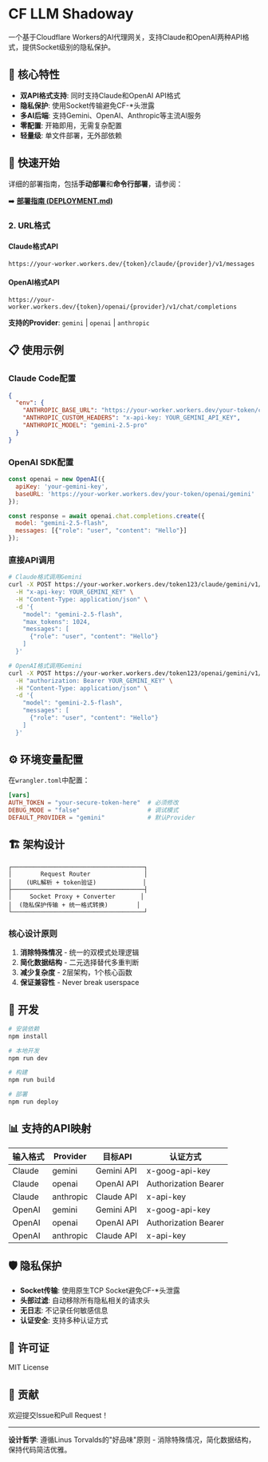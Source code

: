# CF LLM Shadoway

一个基于Cloudflare Workers的AI代理网关，支持Claude和OpenAI两种API格式，提供Socket级别的隐私保护。

## 🎯 核心特性

- **双API格式支持**: 同时支持Claude和OpenAI API格式
- **隐私保护**: 使用Socket传输避免CF-*头泄露
- **多AI后端**: 支持Gemini、OpenAI、Anthropic等主流AI服务
- **零配置**: 开箱即用，无需复杂配置
- **轻量级**: 单文件部署，无外部依赖

## 🚀 快速开始

详细的部署指南，包括**手动部署**和**命令行部署**，请参阅：

➡️ **[部署指南 (DEPLOYMENT.md)](./DEPLOYMENT.md)**

### 2. URL格式

#### Claude格式API
```
https://your-worker.workers.dev/{token}/claude/{provider}/v1/messages
```

#### OpenAI格式API  
```
https://your-worker.workers.dev/{token}/openai/{provider}/v1/chat/completions
```

**支持的Provider**: `gemini` | `openai` | `anthropic`

## 📋 使用示例

### Claude Code配置

```json
{
  "env": {
    "ANTHROPIC_BASE_URL": "https://your-worker.workers.dev/your-token/claude/gemini",
    "ANTHROPIC_CUSTOM_HEADERS": "x-api-key: YOUR_GEMINI_API_KEY",
    "ANTHROPIC_MODEL": "gemini-2.5-pro"
  }
}
```

### OpenAI SDK配置

```javascript
const openai = new OpenAI({
  apiKey: 'your-gemini-key',
  baseURL: 'https://your-worker.workers.dev/your-token/openai/gemini'
});

const response = await openai.chat.completions.create({
  model: "gemini-2.5-flash",
  messages: [{"role": "user", "content": "Hello"}]
});
```

### 直接API调用

```bash
# Claude格式调用Gemini
curl -X POST https://your-worker.workers.dev/token123/claude/gemini/v1/messages \
  -H "x-api-key: YOUR_GEMINI_KEY" \
  -H "Content-Type: application/json" \
  -d '{
    "model": "gemini-2.5-flash",
    "max_tokens": 1024,
    "messages": [
      {"role": "user", "content": "Hello"}
    ]
  }'

# OpenAI格式调用Gemini
curl -X POST https://your-worker.workers.dev/token123/openai/gemini/v1/chat/completions \
  -H "authorization: Bearer YOUR_GEMINI_KEY" \
  -H "Content-Type: application/json" \
  -d '{
    "model": "gemini-2.5-flash",
    "messages": [
      {"role": "user", "content": "Hello"}
    ]
  }'
```

## ⚙️ 环境变量配置

在`wrangler.toml`中配置：

```toml
[vars]
AUTH_TOKEN = "your-secure-token-here"  # 必须修改
DEBUG_MODE = "false"                   # 调试模式
DEFAULT_PROVIDER = "gemini"            # 默认Provider
```

## 🏗️ 架构设计

```
┌─────────────────────────────────────┐
│        Request Router               │  
│    (URL解析 + token验证)             │
├─────────────────────────────────────┤
│     Socket Proxy + Converter       │
│  (隐私保护传输 + 统一格式转换)        │
└─────────────────────────────────────┘
```

### 核心设计原则

1. **消除特殊情况** - 统一的双模式处理逻辑
2. **简化数据结构** - 二元选择替代多重判断  
3. **减少复杂度** - 2层架构，1个核心函数
4. **保证兼容性** - Never break userspace

## 🔧 开发

```bash
# 安装依赖
npm install

# 本地开发
npm run dev

# 构建
npm run build

# 部署
npm run deploy
```

## 📊 支持的API映射

| 输入格式 | Provider | 目标API | 认证方式 |
|---------|----------|---------|----------|
| Claude | gemini | Gemini API | x-goog-api-key |
| Claude | openai | OpenAI API | Authorization Bearer |
| Claude | anthropic | Claude API | x-api-key |
| OpenAI | gemini | Gemini API | x-goog-api-key |
| OpenAI | openai | OpenAI API | Authorization Bearer |
| OpenAI | anthropic | Claude API | x-api-key |

## 🛡️ 隐私保护

- **Socket传输**: 使用原生TCP Socket避免CF-*头泄露
- **头部过滤**: 自动移除所有隐私相关的请求头
- **无日志**: 不记录任何敏感信息
- **认证安全**: 支持多种认证方式

## 📖 许可证

MIT License

## 🤝 贡献

欢迎提交Issue和Pull Request！

---

**设计哲学**: 遵循Linus Torvalds的"好品味"原则 - 消除特殊情况，简化数据结构，保持代码简洁优雅。
